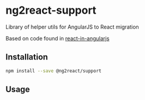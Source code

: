 # ng2react-support
Library of helper utils for AngularJS to React migration

Based on code found in [react-in-angularjs](https://github.com/xjpro/react-in-angularjs)

## Installation
```bash
npm install --save @ng2react/support
```

## Usage
```javascript